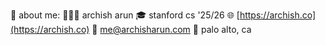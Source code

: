 👋 about me: 
🙋🏾‍♂️ archish arun
🎓 stanford cs '25/26 
🌐 [https://archish.co](https://archish.co)
📧 [me@archisharun.com](mailto:me@archisharun.com)
📍 palo alto, ca



